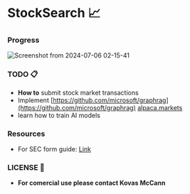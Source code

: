 # StockSearch 📈

### Progress
![Screenshot from 2024-07-06 02-15-41](https://github.com/KovasMcCann/StockSearch/assets/44278533/bc097197-c45b-4800-9f2b-92a8cb845fdd)

### TODO 📋
- **How to** submit stock market transactions
- Implement [https://github.com/microsoft/graphrag](https://github.com/microsoft/graphrag) [alpaca.markets](https://alpaca.markets)
- learn how to train AI models

### Resources
- For SEC form guide: [Link](sec.md)

### LICENSE 📖
- **For comercial use please contact Kovas McCann**
